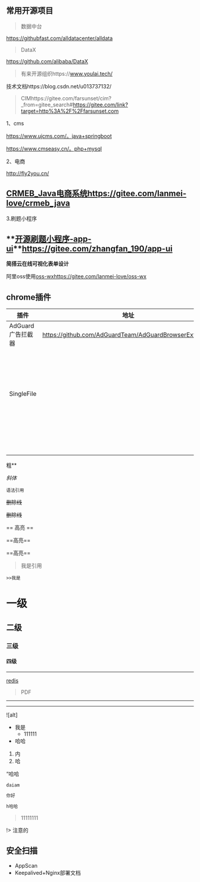 ## 常用开源项目

> 数据中台

https://githubfast.com/alldatacenter/alldata



> DataX

https://github.com/alibaba/DataX



> 有来开源组织https://www.youlai.tech/

技术文档https://blog.csdn.net/u013737132/



> CIMhttps://gitee.com/farsunset/cim?_from=gitee_search#https://gitee.com/link?target=http%3A%2F%2Ffarsunset.com





1、cms

https://www.ujcms.com/。java+springboot

https://www.cmseasy.cn/。php+mysql

2、电商

http://fly2you.cn/

## [CRMEB_Java电商系统](https://gitee.com/lanmei-love/crmeb_java)https://gitee.com/lanmei-love/crmeb_java

3.刷题小程序

## **[开源刷题小程序-app-ui](https://gitee.com/zhangfan_190/app-ui)**https://gitee.com/zhangfan_190/app-ui



 **简搭云在线可视化表单设计** 

阿里oss使用[oss-wx](https://gitee.com/lanmei-love/oss-wx)https://gitee.com/lanmei-love/oss-wx



## chrome插件

| 插件               | 地址                                                   | 备注                                   |
| ------------------ | ------------------------------------------------------ | -------------------------------------- |
| AdGuard 广告拦截器 | https://github.com/AdGuardTeam/AdGuardBrowserExtension |                                        |
| SingleFile         |                                                        | 将一个完整的页面保存到单个 HTML 文件中 |
|                    |                                                        |                                        |
|                    |                                                        |                                        |
|                    |                                                        |                                        |
|                    |                                                        |                                        |
|                    |                                                        |                                        |
|                    |                                                        |                                        |
|                    |                                                        |                                        |



粗**

*斜体*

`语法引用`

~~删除线~~

~~删除线~~

== 高亮 ==

==高亮==

==高亮==

> 我是引用

	>>我是



# 一级

## 二级

### 三级

#### 四级



<hr>

[redis](../../doc/static/pdf/Redis全套学习笔记.pdf)








> PDF



---

***

![alt]

+ 我是
  * 111111
+ 哈哈

1. 内
2. 哈

“哈哈

`daiam `

```java
你好
```

```bash
h哈哈
```

> 11111111

!>    注意的 

## 安全扫描

*  AppScan
* Keepalived+Nginx部署文档
